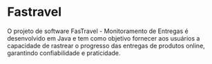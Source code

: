 # Fastravel
O projeto de software FasTravel - Monitoramento de Entregas é desenvolvido em Java e tem como objetivo fornecer aos usuários a capacidade de rastrear o progresso das entregas de produtos online, garantindo confiabilidade e praticidade.
